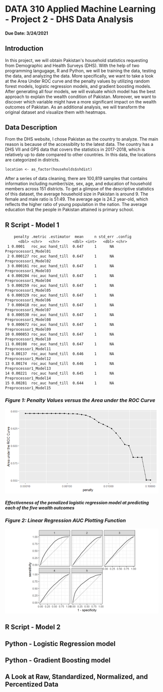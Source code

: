 # DATA 310 Applied Machine Learning - Project 2 - DHS Data Analysis 
#### Due Date: 3/24/2021

## Introduction
In this project, we will obtain Pakistan's household statistics requesting from Demographic and Health Surveys (DHS). With the help of two programming langugage, R and Python, we will be training the data, testing the data, and analyzing the data. More specifically, we want to take a look at the Area Under ROC curve and the penalty values by utilizing random forest models, logistic regression models, and gradient boosting models. After generating all four models, we will evaluate which model has the best approach to explain the wealth condition of Pakistan. Moreover, we want to discover which variable might have a more significant impact on the wealth outcomes of Pakistan. As an additional analysis, we will transform the original dataset and visualize them with heatmaps. 

## Data Description
From the DHS website, I chose Pakistan as the country to analyze. The main reason is because of the accessiblity to the latest data. The country has a DHS VII and GPS data that covers the statistics in 2017-2018, which is relatively up to date compared to other countries. In this data, the locations are categorized in districts. 
```
location <- as_factor(households$shdist)
```
After a series of data cleaning, there are 100,819 samples that contains information including number/size, sex, age, and education of household members across 151 districts. To get a glimpse of the descriptive statistics of this dataset, the average household size in Pakistan is around 9. The female and male ratio is 51:49. The average age is 24.2 year-old, which reflects the higher ratio of young population in the nation. The average education that the people in Pakistan attained is primary school.   

## R Script - Model 1 

```
    penalty .metric .estimator  mean     n std_err .config              
      <dbl> <chr>   <chr>      <dbl> <int>   <dbl> <chr>                
 1 0.0001   roc_auc hand_till  0.647     1      NA Preprocessor1_Model01
 2 0.000127 roc_auc hand_till  0.647     1      NA Preprocessor1_Model02
 3 0.000161 roc_auc hand_till  0.647     1      NA Preprocessor1_Model03
 4 0.000204 roc_auc hand_till  0.647     1      NA Preprocessor1_Model04
 5 0.000259 roc_auc hand_till  0.647     1      NA Preprocessor1_Model05
 6 0.000329 roc_auc hand_till  0.647     1      NA Preprocessor1_Model06
 7 0.000418 roc_auc hand_till  0.647     1      NA Preprocessor1_Model07
 8 0.000530 roc_auc hand_till  0.647     1      NA Preprocessor1_Model08
 9 0.000672 roc_auc hand_till  0.647     1      NA Preprocessor1_Model09
10 0.000853 roc_auc hand_till  0.647     1      NA Preprocessor1_Model10
11 0.00108  roc_auc hand_till  0.647     1      NA Preprocessor1_Model11
12 0.00137  roc_auc hand_till  0.646     1      NA Preprocessor1_Model12
13 0.00174  roc_auc hand_till  0.646     1      NA Preprocessor1_Model13
14 0.00221  roc_auc hand_till  0.645     1      NA Preprocessor1_Model14
15 0.00281  roc_auc hand_till  0.644     1      NA Preprocessor1_Model15
```

### *Figure 1: Penalty Values versus the Area under the ROC Curve*

<img src="./ROC_AUC.png" />

#### *Effectiveness of the penalized logistic regression model at predicting each of the five wealth outcomes*


### *Figure 2: Linear Regression AUC Plotting Function*

<img src="./lr_auc.png" />

## R Script - Model 2


## Python - Logistic Regression model

## Python - Gradient Boosting model


## A Look at Raw, Standardized, Normalized, and Percentized Data


